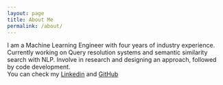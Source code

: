 ```yaml
---
layout: page
title: About Me
permalink: /about/
---
```


I am a Machine Learning Engineer with four years of industry experience. Currently working on Query resolution systems and semantic similarity search with NLP. Involve in research and designing an approach, followed by code development.  
You can check my [Linkedin](https://www.linkedin.com/in/uday-paila-1a496a84/) and [GitHub](https://github.com/UdiBhaskar)
